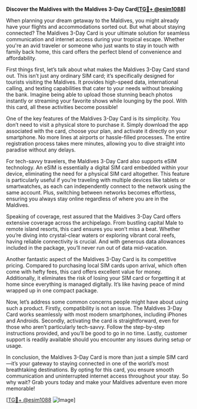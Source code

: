 **Discover the Maldives with the Maldives 3-Day Card[[TG💪+ @esim1088](https://t.me/s/esim1088)]**

When planning your dream getaway to the Maldives, you might already have your flights and accommodations sorted out. But what about staying connected? The Maldives 3-Day Card is your ultimate solution for seamless communication and internet access during your tropical escape. Whether you're an avid traveler or someone who just wants to stay in touch with family back home, this card offers the perfect blend of convenience and affordability.

First things first, let’s talk about what makes the Maldives 3-Day Card stand out. This isn’t just any ordinary SIM card; it’s specifically designed for tourists visiting the Maldives. It provides high-speed data, international calling, and texting capabilities that cater to your needs without breaking the bank. Imagine being able to upload those stunning beach photos instantly or streaming your favorite shows while lounging by the pool. With this card, all these activities become possible!

One of the key features of the Maldives 3-Day Card is its simplicity. You don’t need to visit a physical store to purchase it. Simply download the app associated with the card, choose your plan, and activate it directly on your smartphone. No more lines at airports or hassle-filled processes. The entire registration process takes mere minutes, allowing you to dive straight into paradise without any delays.

For tech-savvy travelers, the Maldives 3-Day Card also supports eSIM technology. An eSIM is essentially a digital SIM card embedded within your device, eliminating the need for a physical SIM card altogether. This feature is particularly useful if you’re traveling with multiple devices like tablets or smartwatches, as each can independently connect to the network using the same account. Plus, switching between networks becomes effortless, ensuring you always stay online regardless of where you are in the Maldives.

Speaking of coverage, rest assured that the Maldives 3-Day Card offers extensive coverage across the archipelago. From bustling capital Male to remote island resorts, this card ensures you won’t miss a beat. Whether you’re diving into crystal-clear waters or exploring vibrant coral reefs, having reliable connectivity is crucial. And with generous data allowances included in the package, you’ll never run out of data mid-vacation.

Another fantastic aspect of the Maldives 3-Day Card is its competitive pricing. Compared to purchasing local SIM cards upon arrival, which often come with hefty fees, this card offers excellent value for money. Additionally, it eliminates the risk of losing your SIM card or forgetting it at home since everything is managed digitally. It’s like having peace of mind wrapped up in one compact package.

Now, let’s address some common concerns people might have about using such a product. Firstly, compatibility is not an issue. The Maldives 3-Day Card works seamlessly with most modern smartphones, including iPhones and Androids. Secondly, activating the card is straightforward, even for those who aren’t particularly tech-savvy. Follow the step-by-step instructions provided, and you’ll be good to go in no time. Lastly, customer support is readily available should you encounter any issues during setup or usage.

In conclusion, the Maldives 3-Day Card is more than just a simple SIM card—it’s your gateway to staying connected in one of the world’s most breathtaking destinations. By opting for this card, you ensure smooth communication and uninterrupted internet access throughout your stay. So why wait? Grab yours today and make your Maldives adventure even more memorable! 

[[TG💪+ @esim1088](https://t.me/s/esim1088) ![Image](https://i.postimg.cc/Y0z9fWf4/image.png)]
